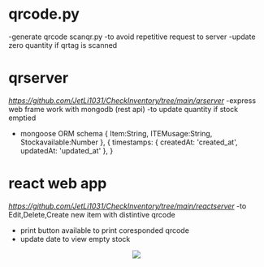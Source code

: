 
# qrcode.py 
-generate qrcode
scanqr.py
-to avoid repetitive request to server 
-update zero quantity if qrtag is scanned  

# qrserver 
*https://github.com/JetLi1031/CheckInventory/tree/main/qrserver*
-express web frame work with mongodb (rest api)
-to update quantity if stock emptied 
- mongoose ORM schema 
{
    Item:String,
    ITEMusage:String,
    Stockavailable:Number
}, {
    timestamps: { createdAt: 'created_at', updatedAt: 'updated_at' },
  }
  

# react web app 
*https://github.com/JetLi1031/CheckInventory/tree/main/reactserver*
-to Edit,Delete,Create new item with distintive qrcode
- print button available to print coresponded qrcode
- update date to view empty stock


<p align="center">
  <img 
    src="https://github.com/JetLi1031/CheckInventory/blob/main/output.gif"
  >
</p>
